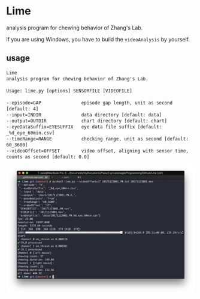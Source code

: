 # Lime
analysis program for chewing behavior of Zhang's Lab.

if you are using Windows, you have to build the ```videoAnalysis``` by yourself.

## usage
```
Lime
analysis program for chewing behavior of Zhang's Lab.

Usage: lime.py [options] SENSORFILE [VIDEOFILE]

--episode=GAP               episode gap length, unit as second [default: 4]
--input=INDIR               data directory [default: data]
--output=OUTDIR             chart directory [default: chart]
--eyeDataSuffix=EYESUFFIX   eye data file suffix [default: _%d_eye_60min.csv]
--timeRange=RANGE           checking range, unit as second [default: 60_3600]
--videoOffset=OFFSET        video offset, aligning with sensor time, counts as second [default: 0.0]
```

![demo](demo/screenshot.png)
